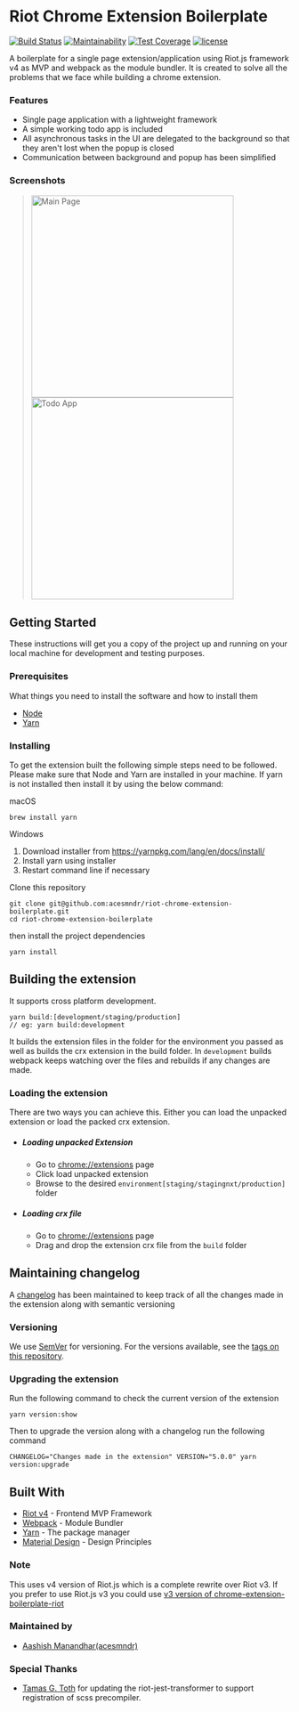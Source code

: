 # Riot Chrome Extension Boilerplate
[![Build Status](https://travis-ci.org/Acesmndr/chrome-extension-boilerplate-riot.svg?branch=master)](https://travis-ci.org/Acesmndr/chrome-extension-boilerplate-riot)
[![Maintainability](https://api.codeclimate.com/v1/badges/454ecbf346f2744ccee4/maintainability)](https://codeclimate.com/github/Acesmndr/chrome-extension-boilerplate-riot/maintainability)
[![Test Coverage](https://api.codeclimate.com/v1/badges/454ecbf346f2744ccee4/test_coverage)](https://codeclimate.com/github/Acesmndr/chrome-extension-boilerplate-riot/test_coverage)
[![license](https://img.shields.io/npm/l/express.svg)]()

A boilerplate for a single page extension/application using Riot.js framework v4 as MVP and webpack as the module bundler.
It is created to solve all the problems that we face while building a chrome extension.

### Features
* Single page application with a lightweight framework
* A simple working todo app is included
* All asynchronous tasks in the UI are delegated to the background so that they aren't lost when the popup is closed
* Communication between background and popup has been simplified

### Screenshots
><img width="363" alt="Main Page" src="https://user-images.githubusercontent.com/4254571/65899879-6646d200-e3d4-11e9-93c9-db8853515edf.png">
><img width="363" alt="Todo App" src="https://user-images.githubusercontent.com/4254571/65899881-66df6880-e3d4-11e9-9b4c-a6908b1fe85b.png">

## Getting Started

These instructions will get you a copy of the project up and running on your local machine for development and testing purposes.

### Prerequisites

What things you need to install the software and how to install them

* [Node](https://nodejs.org/)
* [Yarn](https://yarnpkg.com/)

### Installing

To get the extension built the following simple steps need to be followed. Please make sure that Node and Yarn are installed in your machine. If yarn is not installed then install it by using the below command:

macOS

```
brew install yarn
```

Windows

1. Download installer from https://yarnpkg.com/lang/en/docs/install/
2. Install yarn using installer
3. Restart command line if necessary

Clone this repository

```
git clone git@github.com:acesmndr/riot-chrome-extension-boilerplate.git
cd riot-chrome-extension-boilerplate
```

then install the project dependencies
```
yarn install
```

## Building the extension

It supports cross platform development. 

```
yarn build:[development/staging/production]
// eg: yarn build:development
```

It builds the extension files in the folder for the environment you passed as well as builds the crx extension in the build folder.
In `development` builds webpack keeps watching over the files and rebuilds if any changes are made. 

### Loading the extension

There are two ways you can achieve this. Either you can load the unpacked extension or load the packed crx extension.

* ##### Loading unpacked Extension

    * Go to [chrome://extensions](chrome://extensions) page
    * Click load unpacked extension
    * Browse to the desired `environment[staging/stagingnxt/production]` folder

* ##### Loading crx file

    * Go to [chrome://extensions](chrome://extensions) page
    * Drag and drop the extension crx file from the `build` folder

## Maintaining changelog

A [changelog](https://github.com/Acesmndr/chrome-extension-boilerplate-riot/blob/master/changelog.md) has been maintained to keep track of all the changes made in the extension along with semantic versioning

### Versioning

We use [SemVer](http://semver.org/) for versioning. For the versions available, see the [tags on this repository](https://github.com/cloudfactory/workstream-browser-timer/tags).

### Upgrading the extension

Run the following command to check the current version of the extension
```
yarn version:show
```
Then to upgrade the version along with a changelog run the following command
```
CHANGELOG="Changes made in the extension" VERSION="5.0.0" yarn version:upgrade
```

## Built With

* [Riot v4](https://riot.js.org/) - Frontend MVP Framework
* [Webpack](https://webpack.js.org/concepts/) - Module Bundler
* [Yarn](https://yarnpkg.com/en) - The package manager
* [Material Design](https://material.io/guidelines/material-design/introduction.html#introduction-goals) - Design Principles

### Note
This uses v4 version of Riot.js which is a complete rewrite over Riot v3. If you prefer to use Riot.js v3 you could use [v3 version of chrome-extension-boilerplate-riot](https://github.com/Acesmndr/chrome-extension-boilerplate-riot/tree/riot-v3)

### Maintained by
* [Aashish Manandhar(acesmndr)](https://github.com/acesmndr)

### Special Thanks
* [Tamas G. Toth](https://github.com/tompascall) for updating the riot-jest-transformer to support registration of scss precompiler.
